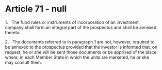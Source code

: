 # Article 71 - null


1.   The fund rules or instruments of incorporation of an investment company shall form an integral part of the prospectus and shall be annexed thereto.

2.   The documents referred to in paragraph 1 are not, however, required to be annexed to the prospectus provided that the investor is informed that, on request, he or she will be sent those documents or be apprised of the place where, in each Member State in which the units are marketed, he or she may consult them.
